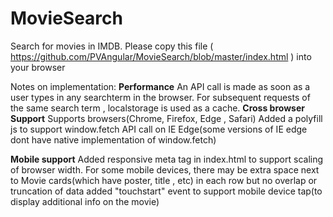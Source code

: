 # MovieSearch
Search for movies in IMDB.
Please copy this file ( https://github.com/PVAngular/MovieSearch/blob/master/index.html ) into your browser

Notes on implementation:
**Performance**
An API call is made as soon as a user types in any searchterm in the browser. 
For subsequent requests of the same search term , localstorage is used as a cache.
**Cross browser Support**
Supports browsers(Chrome, Firefox, Edge , Safari)
Added a polyfill js to support window.fetch API call on IE Edge(some versions of IE edge dont have native implementation of window.fetch)

**Mobile support**
Added responsive meta tag in index.html to support scaling of browser width.
For some mobile devices, there may be extra space next to Movie cards(which have poster, title , etc) in each row but no overlap or truncation of data
added "touchstart" event to support mobile device tap(to display additional info  on the movie)
